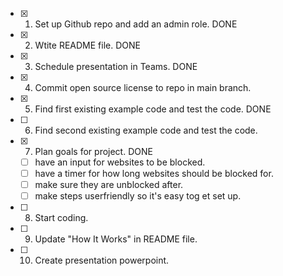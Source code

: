 
- [x] 1. Set up Github repo and add an admin role. DONE
- [x] 2. Wtite README file. DONE
- [x] 3. Schedule presentation in Teams. DONE
- [x] 4. Commit open source license to repo in main branch.
- [x] 5. Find first existing example code and test the code. DONE
- [ ] 6. Find second existing example code and test the code.
- [x] 7. Plan goals for project. DONE
    - [ ] have an input for websites to be blocked.
    - [ ] have a timer for how long websites should be blocked for.
    - [ ] make sure they are unblocked after.
    - [ ] make steps userfriendly so it's easy tog et set up.
- [ ] 8. Start coding.
- [ ] 9. Update "How It Works" in README file.
- [ ] 10. Create presentation powerpoint.
